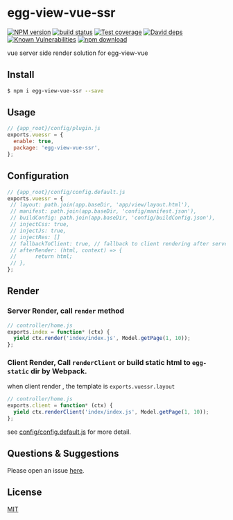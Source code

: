 # egg-view-vue-ssr

[![NPM version][npm-image]][npm-url]
[![build status][travis-image]][travis-url]
[![Test coverage][codecov-image]][codecov-url]
[![David deps][david-image]][david-url]
[![Known Vulnerabilities][snyk-image]][snyk-url]
[![npm download][download-image]][download-url]

[npm-image]: https://img.shields.io/npm/v/egg-view-vue-ssr.svg?style=flat-square
[npm-url]: https://npmjs.org/package/egg-view-vue-ssr
[travis-image]: https://img.shields.io/travis/hubcarl/egg-view-vue-ssr.svg?style=flat-square
[travis-url]: https://travis-ci.org/hubcarl/egg-view-vue-ssr
[codecov-image]: https://img.shields.io/codecov/c/github/hubcarl/egg-view-vue-ssr.svg?style=flat-square
[codecov-url]: https://codecov.io/github/hubcarl/egg-view-vue-ssr?branch=master
[david-image]: https://img.shields.io/david/hubcarl/egg-view-vue-ssr.svg?style=flat-square
[david-url]: https://david-dm.org/hubcarl/egg-view-vue-ssr
[snyk-image]: https://snyk.io/test/npm/egg-view-vue-ssr/badge.svg?style=flat-square
[snyk-url]: https://snyk.io/test/npm/egg-view-vue-ssr
[download-image]: https://img.shields.io/npm/dm/egg-view-vue-ssr.svg?style=flat-square
[download-url]: https://npmjs.org/package/egg-view-vue-ssr

vue server side render solution for egg-view-vue

## Install

```bash
$ npm i egg-view-vue-ssr --save
```

## Usage

```js
// {app_root}/config/plugin.js
exports.vuessr = {
  enable: true,
  package: 'egg-view-vue-ssr',
};
```

## Configuration

```js
// {app_root}/config/config.default.js
exports.vuessr = {
 // layout: path.join(app.baseDir, 'app/view/layout.html'),
 // manifest: path.join(app.baseDir, 'config/manifest.json'),
 // buildConfig: path.join(app.baseDir, 'config/buildConfig.json'),
 // injectCss: true,
 // injectJs: true,
 // injectRes: []
 // fallbackToClient: true, // fallback to client rendering after server rendering failed
 // afterRender: (html, context) => {
 //      return html;
 // },
};
```

## Render

### Server Render, call `render` method

```js
// controller/home.js
exports.index = function* (ctx) {
  yield ctx.render('index/index.js', Model.getPage(1, 10));
};

```

### Client Render, Call `renderClient`  or  build static html to `egg-static` dir by Webpack.

when client render , the template is `exports.vuessr.layout`

```js
// controller/home.js
exports.client = function* (ctx) {
  yield ctx.renderClient('index/index.js', Model.getPage(1, 10));
};

```


see [config/config.default.js](config/config.default.js) for more detail.

## Questions & Suggestions

Please open an issue [here](https://github.com/hubcarl/egg-view-vue-ssr/issues).

## License

[MIT](LICENSE)


